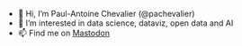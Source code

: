 - 👋 Hi, I’m Paul-Antoine Chevalier (@pachevalier) 
- 👀 I’m interested in data science, dataviz, open data and AI
- 📫 Find me on <a rel="me" href="https://mastodon.social/@pac">Mastodon</a>
<!---
pachevalier/pachevalier is a ✨ special ✨ repository because its `README.md` (this file) appears on your GitHub profile.
You can click the Preview link to take a look at your changes.
--->
